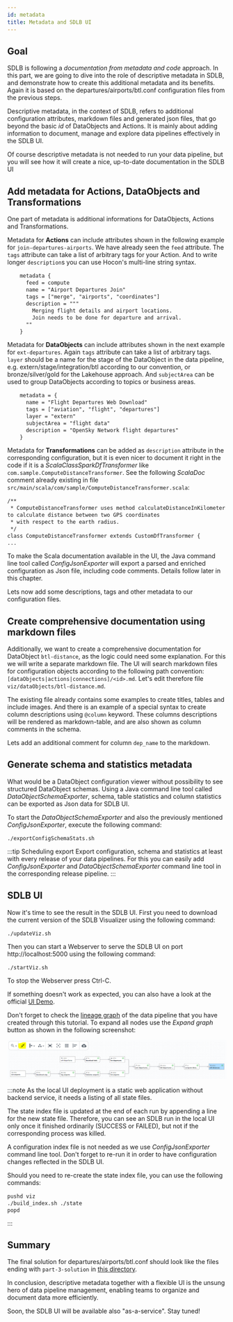 ```yaml
---
id: metadata
title: Metadata and SDLB UI
---
```


## Goal

SDLB is following a _documentation from metadata and code_ approach. 
In this part, we are going to dive into the role of descriptive metadata in SDLB, and demonstrate how to create this additional metadata and its benefits.
Again it is based on the departures/airports/btl.conf configuration files from the previous steps.

Descriptive metadata, in the context of SDLB, refers to additional configuration attributes, markdown files and generated json files, that go beyond the basic _id_ of DataObjects and Actions.
It is mainly about adding information to document, manage and explore data pipelines effectively in the SDLB UI.

Of course descriptive metadata is not needed to run your data pipeline, but you will see how it will create a nice, up-to-date documentation in the SDLB UI   

## Add metadata for Actions, DataObjects and Transformations

One part of metadata is additional informations for DataObjects, Actions and Transformations. 

Metadata for __Actions__ can include attributes shown in the following example for `join-departures-airports`.
We have already seen the `feed` attribute. The `tags` attribute can take a list of arbitrary tags for your Action.
And to write longer `description`s you can use Hocon's multi-line string syntax.
```
    metadata {
      feed = compute
      name = "Airport Departures Join"
      tags = ["merge", "airports", "coordinates"]
      description = """
        Merging flight details and airport locations.
        Join needs to be done for departure and arrival.
      ""
    }
```

Metadata for __DataObjects__ can include attributes shown in the next example for `ext-departures`.
Again `tags` attribute can take a list of arbitrary tags.
`layer` should be a name for the stage of the DataObject in the data pipeline, e.g. extern/stage/integration/btl according to our convention,
or bronze/silver/gold for the Lakehouse approach.
And `subjectArea` can be used to group DataObjects according to topics or business areas.
```
    metadata = {
      name = "Flight Departures Web Download"
      tags = ["aviation", "flight", "departures"]
      layer = "extern"
      subjectArea = "flight data"
      description = "OpenSky Network flight departures"
    }
```

Metadata for __Transformations__ can be added as `description` attribute in the corresponding configuration,
but it is even nicer to document it right in the code if it is a _ScalaClassSparkDfTransformer_ like `com.sample.ComputeDistanceTransformer`.
See the following _ScalaDoc_ comment already existing in file `src/main/scala/com/sample/ComputeDistanceTransformer.scala`:
```
/**
 * ComputeDistanceTransformer uses method calculateDistanceInKilometer to calculate distance between two GPS coordinates
 * with respect to the earth radius.
 */
class ComputeDistanceTransformer extends CustomDfTransformer {
...
```

To make the Scala documentation available in the UI, the Java command line tool called _ConfigJsonExporter_ 
will export a parsed and enriched configuration as Json file, including code comments. Details follow later in this chapter.

Lets now add some descriptions, tags and other metadata to our configuration files.

## Create comprehensive documentation using markdown files

Additionally, we want to create a comprehensive documentation for DataObject `btl-distance`, as the logic could need some explanation.
For this we will write a separate markdown file. The UI will search markdown files for configuration objects according to the
following path convention: `[dataObjects|actions|connections]/<id>.md`.
Let's edit therefore file `viz/dataObjects/btl-distance.md`.

The existing file already contains some examples to create titles, tables and include images.
And there is an example of a special syntax to create column descriptions using `@column` keyword.
These columns descriptions will be rendered as markdown-table, and are also shown as column comments in the schema.

Lets add an additional comment for column `dep_name` to the markdown.

## Generate schema and statistics metadata

What would be a DataObject configuration viewer without possibility to see structured DataObject schemas.
Using a Java command line tool called _DataObjectSchemaExporter_, schema, table statistics and column statistics can be exported as Json data for SDLB UI.

To start the _DataObjectSchemaExporter_ and also the previously mentioned _ConfigJsonExporter_, execute the following command:
```
./exportConfigSchemaStats.sh
```

:::tip Scheduling export
Export configuration, schema and statistics at least with every release of your data pipelines.
For this you can easily add _ConfigJsonExporter_ and _DataObjectSchemaExporter_ command line tool in the corresponding release pipeline. 
:::

## SDLB UI

Now it's time to see the result in the SDLB UI.
First you need to download the current version of the SDLB Visualizer using the following command:
```
./updateViz.sh
```

Then you can start a Webserver to serve the SDLB UI on port http://localhost:5000 using the following command:
```
./startViz.sh
```

To stop the Webserver press Ctrl-C.

If something doesn't work as expected, you can also have a look at the official [UI Demo](https://ui-demo.smartdatalake.ch/).

Don't forget to check the [lineage graph](https://ui-demo.smartdatalake.ch/#/config/dataObjects/btl-distances/) of the data pipeline that you have created through this tutorial.
To expand all nodes use the _Expand graph_ button as shown in the following screenshot:

![Image](../../images/lineage_expanded.png)

:::note
As the local UI deployment is a static web application without backend service, it needs a listing of all state files.

The state index file is updated at the end of each run by appending a line for the new state file.
Therefore, you can see an SDLB run in the local UI only once it finished ordinarily (SUCCESS or FAILED), but not if the corresponding process was killed.

A configuration index file is not needed as we use _ConfigJsonExporter_ command line tool. 
Don't forget to re-run it in order to have configuration changes reflected in the SDLB UI.

Should you need to re-create the state index file, you can use the following commands:
```
pushd viz
./build_index.sh ./state
popd
```
:::

## Summary

The final solution for departures/airports/btl.conf should look like the files ending with `part-3-solution` in [this directory](https://github.com/smart-data-lake/getting-started/tree/master/config).

In conclusion, descriptive metadata together with a flexible UI is the unsung hero of data pipeline management,
enabling teams to organize and document data more efficiently. 

Soon, the SDLB UI will be available also "as-a-service". Stay tuned!